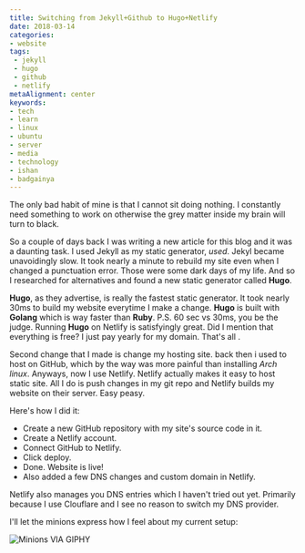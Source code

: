```yaml
---
title: Switching from Jekyll+Github to Hugo+Netlify
date: 2018-03-14
categories:
- website
tags:
 - jekyll
 - hugo
 - github
 - netlify
metaAlignment: center
keywords:
- tech
- learn
- linux
- ubuntu
- server
- media
- technology
- ishan
- badgainya
---
```


The only bad habit of mine is that I cannot sit doing nothing. I constantly need something to work on otherwise the grey matter inside my brain will turn to black. 
<!--more-->


So a couple of days back I was writing a new article for this blog and it was a daunting task. I used Jekyll as my static generator, *used*.
Jekyl became unavoidingly slow. It took nearly a minute to rebuild my site even when I changed a punctuation error. Those were some dark days of my life. And so I researched for alternatives and found a new static generator called **Hugo**.

**Hugo**, as they advertise, is really the fastest static generator. It took nearly 30ms to build my website everytime I make a change. 
**Hugo** is built with **Golang** which is way faster than **Ruby**. P.S. 60 sec vs 30ms, you be the judge. 
Running **Hugo** on Netlify is satisfyingly great. Did I mention that everything is free? I just pay yearly for my domain. That's all .


Second change that I made is change my hosting site. back then i used to host on GitHub, which by the way was more painful than installing *Arch linux*. Anyways, now I use Netlify. Netlify actually makes it easy to host static site. All I do is push changes in my git repo and Netlify builds my website on their server. Easy peasy. 


Here's how I did it:

- Create a new GitHub repository with my site's source code in it. 
- Create a Netlify account.
- Connect GitHub to Netlify.
- Click deploy.
- Done. Website is live!
- Also added a few DNS changes and custom domain in Netlify.


Netlify also manages you DNS entries which I haven't tried out yet. Primarily because I use Clouflare and I see no reason to switch my DNS provider. 

I'll let the minions express how I feel about my current setup:

![Minions](https://78.media.tumblr.com/tumblr_m0stlkPj4c1rrdywqo1_500.gif)
VIA GIPHY

